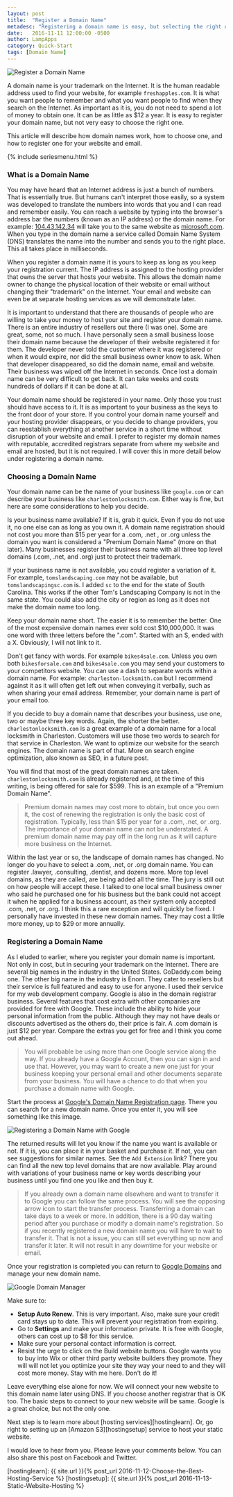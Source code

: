 ```yaml
---
layout: post
title:  "Register a Domain Name"
metadesc: "Registering a domain name is easy, but selecting the right one is not. This article will explain on to choose the best domain name for you."
date:   2016-11-11 12:00:00 -0500
author: LampApps
category: Quick-Start
tags: [Domain Name]
---
```

![Register a Domain Name]({{site.url}}/images/domain-name.jpg "Register a Domain Name")

A domain name is your trademark on the Internet. It is the human readable address used to find your website, for example `freshapples.com`. It is what you want people to remember and what you want people to find when they search on the Internet. As important as it is, you do not need to spend a lot of money to obtain one. It can be as little as $12 a year. It is easy to register your domain name, but not very easy to choose the right one. 

This article will describe how domain names work, how to choose one, and how to register one for your website and email.

<!--more-->

{% include seriesmenu.html %}

### What is a Domain Name

You may have heard that an Internet address is just a bunch of numbers. That is essentially true. But humans can't interpret those easily, so a system was developed to translate the numbers into words that you and I can read and remember easily. You can reach a website by typing into the browser's address bar the numbers (known as an IP address) or the domain name. For example: [104.43.142.34][msip] will take you to the same website as [microsoft.com][microsoft]. When you type in the domain name a service called Domain Name System (DNS) translates the name into the number and sends you to the right place. This all takes place in  milliseconds.

When you register a domain name it is yours to keep as long as you keep your registration current. The IP address is assigned to the hosting provider that owns the server that hosts your website. This allows the domain name owner to change the physical location of their website or email without changing their "trademark" on the Internet. Your email and website can even be at separate hosting services as we will demonstrate later. 

It is important to understand that there are thousands of people who are willing to take your money to host your site and register your domain name. There is an entire industry of resellers out there (I was one). Some are great, some, not so much. I have personally seen a small business loose their domain name because the developer of their website registered it for them. The developer never told the customer where it was registered or when it would expire, nor did the small business owner know to ask. When that developer disappeared, so did the domain name, email and website. Their business was wiped off the Internet in seconds. Once lost a domain name can be very difficult to get back. It can take weeks and costs hundreds of dollars if it can be done at all.

Your domain name should be registered in your name. Only those you trust should have access to it. It is as important to your business as the keys to the front door of your store. If you control your domain name yourself and your hosting provider disappears, or you decide to change providers, you can reestablish everything at another service in a short time without disruption of your website and email. I prefer to register my domain names with reputable, accredited registrars separate from where my website and email are hosted, but it is not required. I will cover this in more detail below under registering a domain name.



### Choosing a Domain Name

Your domain name can be the name of your business like `google.com` or can describe your business like `charlestonlocksmith.com`. Either way is fine, but here are some considerations to help you decide.

Is your business name available? If it is, grab it quick. Even if you do not use it, no one else can as long as you own it. A domain name registration should not cost you more than $15 per year for a .com, .net , or .org unless the domain you want is considered a "Premium Domain Name" (more on that later). Many businesses register their business name with all three top level domains (.com, .net, and .org) just to protect their trademark.

If your business name is not available, you could register a variation of it. For example, `tomslandscaping.com` may not be available, but `tomslandscapingsc.com` is. I added `sc` to the end for the state of South Carolina. This works if the other Tom's Landscaping Company is not in the same state. You could also add the city or region as long as it does not make the domain name too long.

Keep your domain name short. The easier it is to remember the better. One of the most expensive domain names ever sold cost $10,000,000. It was one word with three letters before the ".com". Started with an S, ended with a X. Obviously, I will not link to it.

Don't get fancy with words. For example `bikes4sale.com`. Unless you own both `bikesforsale.com` and `bikes4sale.com` you may send your customers to your competitors website. You can use a dash to separate words within a domain name. For example: `charleston-locksmith.com` but I recommend against it as it will often get left out when conveying it verbally, such as when sharing your email address. Remember, your domain name is part of your email too.

If you decide to buy a domain name that describes your business, use one, two or maybe three key words. Again, the shorter the better. `charlestonlocksmith.com` is a great example of a domain name for a local locksmith in Charleston. Customers will use those two words to search for that service in Charleston. We want to optimize our website for the search engines. The domain name is part of that. More on search engine optimization, also known as SEO, in a future post. 

You will find that most of the great domain names are taken. `charlestonlocksmith.com` is already registered and, at the time of this writing, is being offered for sale for $599. This is an example of a "Premium Domain Name".

> Premium domain names may cost more to obtain, but once you own it, the cost of renewing the registration is only the basic cost of registration. Typically, less than $15 per year for a .com, .net, or .org. The importance of your domain name can not be understated. A premium domain name may pay off in the long run as it will capture more business on the Internet.

Within the last year or so, the landscape of domain names has changed. No longer do you have to select a .com, .net, or .org domain name. You can register .lawyer, .consulting, .dentist, and dozens more. More top level domains, as they are called, are being added all the time. The jury is still out on how people will accept these. I talked to one local small business owner who said he purchased one for his business but the bank could not accept it when he applied for a business account, as their system only accepted .com, .net, or .org.  I think this a rare exception and will quickly be fixed. I personally have invested in these new domain names. They may cost a little more money, up to $29 or more annually.

### Registering a Domain Name

As I eluded to earlier, where you register your domain name is important. Not only in cost, but in securing your trademark on the Internet. There are several big names in the industry in the United States. GoDaddy.com being one. The other big name in the industry is Enom. They cater to resellers but their service is full featured and easy to use for anyone. I used their service for my web development company. Google is also in the domain registrar business. Several features that cost extra with other companies are provided for free with Google. These include the ability to hide your personal information from the public. Although they may not have deals or discounts advertised as the others do, their price is fair. A .com domain is just $12 per year. Compare the extras you get for free and I think you come out ahead.

> You will probable be using more than one Google service along the way. If you already have a Google Account, then you can sign in and use that. However, you may want to create a new one just for your business keeping your personal email and other documents separate from your business. You will have a chance to do that when you purchase a domain name with Google.

Start the process at [Google's Domain Name Registration page][googledomain]. There you can search for a new domain name. Once you enter it, you will see something like this image.

![Registering a Domain Name with Google]({{site.url}}/images/googledomain.jpg "Registering a Domain Name with Google")

The returned results will let you know if the name you want is available or not. If it is, you can place it in your basket and purchase it. If not, you can see suggestions for similar names. See the `Add Extension` link? There you can find all the new top level domains that are now available. Play around with variations of your business name or key words describing your business until you find one you like and then buy it. 

> If you already own a domain name elsewhere and want to transfer it to Google you can follow the same process. You will see the opposing arrow icon to start the transfer process. Transferring a domain can take days to a week or more. In addition, there is a 90 day waiting period after you purchase or modify a domain name's registration. So if you recently registered a new domain name you will have to wait to transfer it. That is not a issue, you can still set everything up now and transfer it later. It will not result in any downtime for your website or email.

Once your registration is completed you can return to [Google Domains][googledomain] and manage your new domain name. 

![Google Domain Manager]({{site.url}}/images/domain-manager.jpg "Google Domain Manager")

Make sure to:

* __Setup Auto Renew__. This is very important. Also, make sure your credit card stays up to date. This will prevent your registration from expiring.
* Go to **Settings** and make your information private. It is free with Google, others can cost up to $8 for this service.
* Make sure your personal contact information is correct.
* Resist the urge to click on the Build website buttons. Google wants you to buy into Wix or other third party website builders they promote. They will will not let you optimize your site they way your need to and they will cost more money. Stay with me here. Don't do it!

Leave everything else alone for now. We will connect your new website to this domain name later using DNS. If you choose another registrar that is OK too. The basic steps to connect to your new website will be same. Google is a great choice, but not the only one.

Next step is to learn more about [hosting services][hostinglearn]. Or, go right to setting up an [Amazon S3][hostingsetup] service to host your static website.

I would love to hear from you. Please leave your comments below. You can also share this post on Facebook and Twitter. 



[msip]: http://104.43.142.34
[microsoft]: https://www.microsoft.com
[googledomain]: https://domains.google.com/
[hostinglearn]: {{ site.url }}{% post_url 2016-11-12-Choose-the-Best-Hosting-Service %}
[hostingsetup]: {{ site.url }}{% post_url 2016-11-13-Static-Website-Hosting %}
